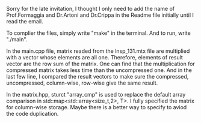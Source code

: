 Sorry for the late invitation, I thought I only need to add the name of Prof.Formaggia and Dr.Artoni and Dr.Crippa in the Readme file initially until I read the email.

To complier the files, simply write "make" in the terminal.
And to run, write "./main". 

In the main.cpp file, matrix readed from the lnsp_131.mtx file are multiplied with a vector whose elements are all one. Therefore, elements of result vector are the row sum of the matrix. One can find that the multiplication for compressed matrix takes less time than the uncompressed one. And in the last few line, I compared the result vectors to make sure the compressed, uncompressed, column-wise, row-wise give the same result. 

In the matrix.hpp, sturct "array_cmp" is used to replace the default array comparison in std::map<std::array<size_t,2>, T>. I fully specified the matrix for column-wise storage. Maybe there is a better way to specify to aviod the code duplication. 
